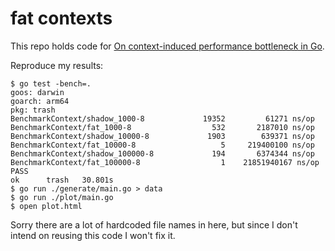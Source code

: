 # fat contexts

This repo holds code for [On context-induced performance bottleneck in Go](https://gabnotes.org/fat-contexts/).

Reproduce my results:

```console
$ go test -bench=.
goos: darwin
goarch: arm64
pkg: trash
BenchmarkContext/shadow_1000-8         	   19352	     61271 ns/op
BenchmarkContext/fat_1000-8            	     532	   2187010 ns/op
BenchmarkContext/shadow_10000-8        	    1903	    639371 ns/op
BenchmarkContext/fat_10000-8           	       5	 219400100 ns/op
BenchmarkContext/shadow_100000-8       	     194	   6374344 ns/op
BenchmarkContext/fat_100000-8          	       1	21851940167 ns/op
PASS
ok  	trash	30.801s
$ go run ./generate/main.go > data
$ go run ./plot/main.go
$ open plot.html
```

Sorry there are a lot of hardcoded file names in here, but since I don't intend on reusing this code I won't fix it.
